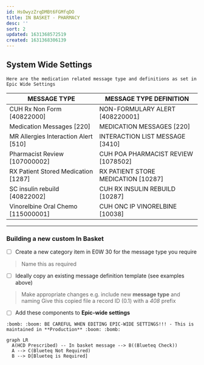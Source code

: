 ```yaml
---
id: HsOwyzZrqDMBt6FGMfqDO
title: IN BASKET - PHARMACY
desc: ''
sort: 2
updated: 1631368572519
created: 1631368306139
---
```


## System Wide Settings

```note
Here are the medication related message type and definitions as set in Epic Wide Settings
```

| MESSAGE TYPE | MESSAGE TYPE DEFINITION |
| --- | --- |
| CUH Rx Non Form [40822000] | NON-FORMULARY ALERT [408220001] |
| Medication Messages [220] | MEDICATION MESSAGES [220] |
| MR Allergies Interaction Alert [510] | INTERACTION LIST MESSAGE [3410] |
| Pharmacist Review [107000002] | CUH POA PHARMACIST REVIEW [1078502] |
| RX Patient Stored Medication [1287] | RX PATIENT STORE MEDICATION [10287] |
| SC insulin rebuild [40822002] | CUH RX INSULIN REBUILD [10287] |
| Vinorelbine Oral Chemo [115000001] | CUH ONC IP VINORELBINE [10038] |

-----

### Building a new custom In Basket

- [ ] Create a new category item in E0W 30 for the message type you require
>Name this as required

- [ ] Ideally copy an existing message definition template (see examples above)
>Make appropriate changes e.g. include new **message type** and naming
>Give this copied file a record ID (0.1) with a _408_ prefix

- [ ] Add these components to **Epic-wide settings** 

```danger
:bomb: :boom: BE CAREFUL WHEN EDITING EPIC-WIDE SETTINGS!!! - This is maintained in **Production** :boom: :bomb:
```
```mermaid
graph LR
  A(HCD Prescribed) -- In basket message --> B((Blueteq Check))
  A --> C(Blueteq Not Required)
  B --> D[Blueteq is Required]
```


